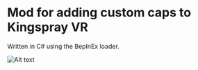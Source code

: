 # Mod for adding custom caps to Kingspray VR
Written in C# using the BepInEx loader.


![Alt text](https://i.imgur.com/hZ0lhCv.png)
